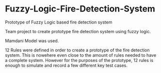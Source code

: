# Fuzzy-Logic-Fire-Detection-System
Prototype of Fuzzy Logic based fire detection system


Team project to create prototype fire detection system using fuzzy logic.

Mamdani Model was used.

12 Rules were defined in order to create a prototype of the fire detection system. This is nowehere even close to the amount of rules needed to have a complete system. However for the purposes of the prototype, 12 rules is enough to simulate and record a few different key test cases.
